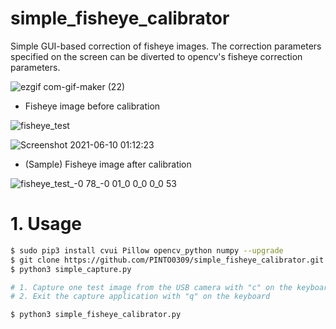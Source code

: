 # simple_fisheye_calibrator
Simple GUI-based correction of fisheye images. The correction parameters specified on the screen can be diverted to opencv's fisheye correction parameters.

![ezgif com-gif-maker (22)](https://user-images.githubusercontent.com/33194443/121390002-ea15d780-c987-11eb-92b2-e98fb1efa5b5.gif)

- Fisheye image before calibration

![fisheye_test](https://user-images.githubusercontent.com/33194443/121391145-023a2680-c989-11eb-9800-220039d0541e.jpg)

![Screenshot 2021-06-10 01:12:23](https://user-images.githubusercontent.com/33194443/121391077-f2badd80-c988-11eb-9228-b5238df38968.png)

- (Sample) Fisheye image after calibration

![fisheye_test_-0 78_-0 01_0 0_0 0_0 53](https://user-images.githubusercontent.com/33194443/121390883-c3a46c00-c988-11eb-8856-0c6af68f366a.jpg)

# 1. Usage
```bash
$ sudo pip3 install cvui Pillow opencv_python numpy --upgrade
$ git clone https://github.com/PINTO0309/simple_fisheye_calibrator.git && cd simple_fisheye_calibrator
$ python3 simple_capture.py

# 1. Capture one test image from the USB camera with "c" on the keyboard
# 2. Exit the capture application with "q" on the keyboard

$ python3 simple_fisheye_calibrator.py
```
